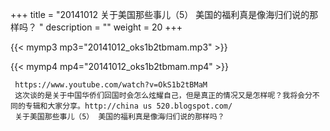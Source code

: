 +++
title = "20141012  关于美国那些事儿（5） 美国的福利真是像海归们说的那样吗？ "
description = ""
weight = 20
+++

{{< mymp3 mp3="20141012_oks1b2tbmam.mp3" >}}

{{< mymp4 mp4="20141012_oks1b2tbmam.mp4" >}}

     https://www.youtube.com/watch?v=OkS1b2tBMaM 
     这次谈的是关于中国华侨们回国时会怎么炫耀自己，但是真正的情况又是怎样呢？我将会分不同的专辑和大家分享。http://china us 520.blogspot.com/ 
     关于美国那些事儿（5） 美国的福利真是像海归们说的那样吗？ 
